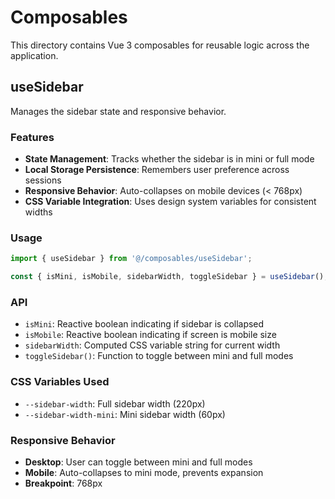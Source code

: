 # Composables

This directory contains Vue 3 composables for reusable logic across the application.

## useSidebar

Manages the sidebar state and responsive behavior.

### Features

- **State Management**: Tracks whether the sidebar is in mini or full mode
- **Local Storage Persistence**: Remembers user preference across sessions
- **Responsive Behavior**: Auto-collapses on mobile devices (< 768px)
- **CSS Variable Integration**: Uses design system variables for consistent widths

### Usage

```javascript
import { useSidebar } from '@/composables/useSidebar';

const { isMini, isMobile, sidebarWidth, toggleSidebar } = useSidebar();
```

### API

- `isMini`: Reactive boolean indicating if sidebar is collapsed
- `isMobile`: Reactive boolean indicating if screen is mobile size
- `sidebarWidth`: Computed CSS variable string for current width
- `toggleSidebar()`: Function to toggle between mini and full modes

### CSS Variables Used

- `--sidebar-width`: Full sidebar width (220px)
- `--sidebar-width-mini`: Mini sidebar width (60px)

### Responsive Behavior

- **Desktop**: User can toggle between mini and full modes
- **Mobile**: Auto-collapses to mini mode, prevents expansion
- **Breakpoint**: 768px
